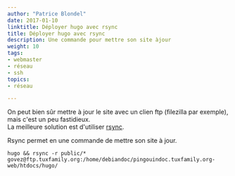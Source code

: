 ```yaml
---
author: "Patrice Blondel"
date: 2017-01-10
linktitle: Déployer hugo avec rsync
title: Déployer hugo avec rsync
description: Une commande pour mettre son site àjour
weight: 10
tags:
- webmaster
- réseau
- ssh
topics:
- réseau

---
```


On peut bien sûr mettre à jour le site avec un clien ftp (filezilla par exemple), mais c'est un peu fastidieux.    
La meilleure solution est d'utiliser [rsync](https://technique.arscenic.org/transfert-de-donnees-entre/article/rsync-synchronisation-distant-de).    
 
<!--more-->
Rsync permet en une commande de mettre son site à jour.    

	hugo && rsync -r public/* govez@ftp.tuxfamily.org:/home/debiandoc/pingouindoc.tuxfamily.org-web/htdocs/hugo/